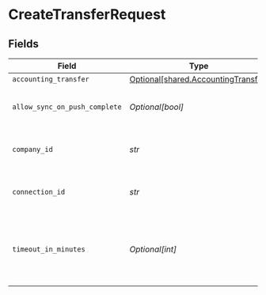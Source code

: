 # CreateTransferRequest


## Fields

| Field                                                                            | Type                                                                             | Required                                                                         | Description                                                                      | Example                                                                          |
| -------------------------------------------------------------------------------- | -------------------------------------------------------------------------------- | -------------------------------------------------------------------------------- | -------------------------------------------------------------------------------- | -------------------------------------------------------------------------------- |
| `accounting_transfer`                                                            | [Optional[shared.AccountingTransfer]](../../models/shared/accountingtransfer.md) | :heavy_minus_sign:                                                               | N/A                                                                              |                                                                                  |
| `allow_sync_on_push_complete`                                                    | *Optional[bool]*                                                                 | :heavy_minus_sign:                                                               | Allow a sync upon push completion.                                               |                                                                                  |
| `company_id`                                                                     | *str*                                                                            | :heavy_check_mark:                                                               | Unique identifier for a company.                                                 | 8a210b68-6988-11ed-a1eb-0242ac120002                                             |
| `connection_id`                                                                  | *str*                                                                            | :heavy_check_mark:                                                               | Unique identifier for a connection.                                              | 2e9d2c44-f675-40ba-8049-353bfcb5e171                                             |
| `timeout_in_minutes`                                                             | *Optional[int]*                                                                  | :heavy_minus_sign:                                                               | Time limit for the push operation to complete before it is timed out.            |                                                                                  |